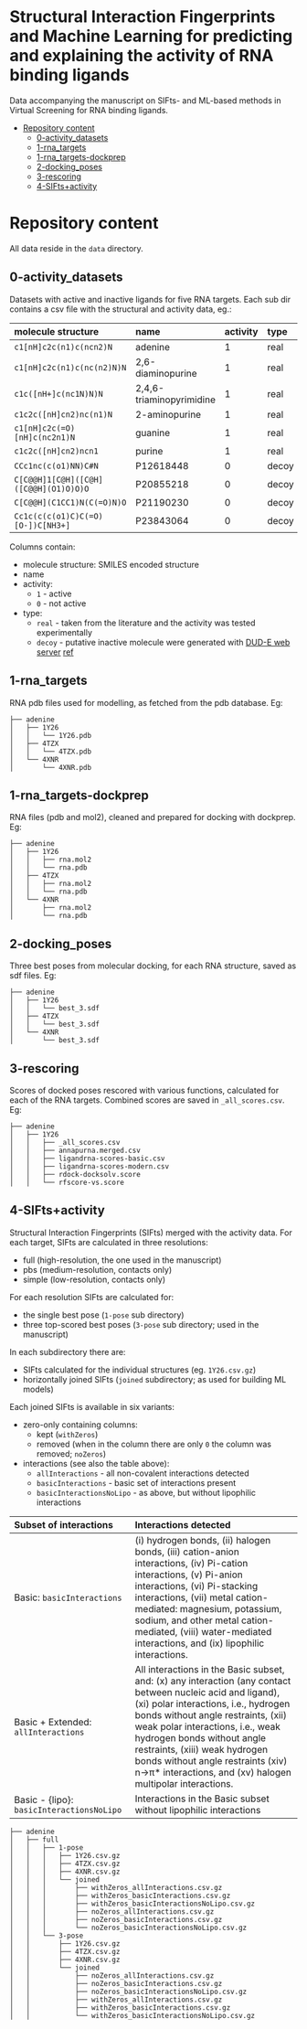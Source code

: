 Structural Interaction Fingerprints and Machine Learning for predicting and explaining the activity of RNA binding ligands <!-- omit in toc -->
=============

Data accompanying the manuscript on SIFts- and ML-based methods in Virtual Screening for RNA binding ligands.

- [Repository content](#repository-content)
  - [0-activity_datasets](#0-activity_datasets)
  - [1-rna_targets](#1-rna_targets)
  - [1-rna_targets-dockprep](#1-rna_targets-dockprep)
  - [2-docking_poses](#2-docking_poses)
  - [3-rescoring](#3-rescoring)
  - [4-SIFts+activity](#4-siftsactivity)

# Repository content

All data reside in the `data` directory.

## 0-activity_datasets

Datasets with active and inactive ligands for five RNA targets. Each sub dir contains a csv file with the structural and activity data, eg.:

| molecule structure                  | name                     | activity | type  |
| :---------------------------------- | :----------------------- | :------- | :---- |
| `c1[nH]c2c(n1)c(ncn2)N              ` | adenine                  | 1        | real  |
| `c1[nH]c2c(n1)c(nc(n2)N)N           ` | 2,6-diaminopurine        | 1        | real  |
| `c1c([nH+]c(nc1N)N)N                ` | 2,4,6-triaminopyrimidine | 1        | real  |
| `c1c2c([nH]cn2)nc(n1)N              ` | 2-aminopurine            | 1        | real  |
| `c1[nH]c2c(=O)[nH]c(nc2n1)N         ` | guanine                  | 1        | real  |
| `c1c2c([nH]cn2)ncn1                 ` | purine                   | 1        | real  |
| `CCc1nc(c(o1)NN)C#N                 ` | P12618448                | 0        | decoy |
| `C[C@@H]1[C@H]([C@H]([C@@H](O1)O)O)O` | P20855218                | 0        | decoy |
| `C[C@@H](C1CC1)N(C(=O)N)O           ` | P21190230                | 0        | decoy |
| `Cc1c(c(c(o1)C)C(=O)[O-])C[NH3+]    ` | P23843064                | 0        | decoy |


Columns contain:
- molecule structure: SMILES encoded structure
- name
- activity:
  - `1` - active
  - `0` - not active
- type:
  - `real` - taken from the literature and the activity was tested experimentally
  - `decoy` - putative inactive molecule were generated with [DUD-E web server](http://dude.docking.org/) [ref](https://pubs.acs.org/doi/full/10.1021/jm300687e)


## 1-rna_targets

RNA pdb files used for modelling, as fetched from the pdb database. Eg:

```
├── adenine
│   ├── 1Y26
│   │   └── 1Y26.pdb
│   ├── 4TZX
│   │   └── 4TZX.pdb
│   └── 4XNR
│       └── 4XNR.pdb
```

## 1-rna_targets-dockprep

RNA files (pdb and mol2), cleaned and prepared for docking with dockprep. Eg:

```
├── adenine
│   ├── 1Y26
│   │   ├── rna.mol2
│   │   └── rna.pdb
│   ├── 4TZX
│   │   ├── rna.mol2
│   │   └── rna.pdb
│   └── 4XNR
│       ├── rna.mol2
│       └── rna.pdb
```

## 2-docking_poses

Three best poses from molecular docking, for each RNA structure, saved as sdf files. Eg:

```
├── adenine
│   ├── 1Y26
│   │   └── best_3.sdf
│   ├── 4TZX
│   │   └── best_3.sdf
│   └── 4XNR
│       └── best_3.sdf
```

## 3-rescoring

Scores of docked poses rescored with various functions, calculated for each of the RNA targets. Combined scores are saved in `_all_scores.csv`. Eg:

```
├── adenine
│   ├── 1Y26
│   │   ├── _all_scores.csv
│   │   ├── annapurna.merged.csv
│   │   ├── ligandrna-scores-basic.csv
│   │   ├── ligandrna-scores-modern.csv
│   │   ├── rdock-docksolv.score
│   │   └── rfscore-vs.score
```

## 4-SIFts+activity

Structural Interaction Fingerprints (SIFts) merged with the activity data. For each target, SIFts are calculated in three resolutions:
- full (high-resolution, the one used in the manuscript)
- pbs (medium-resolution, contacts only)
- simple (low-resolution, contacts only)

For each resolution SIFts are calculated for:
- the single best pose (`1-pose` sub directory)
- three top-scored best poses (`3-pose` sub directory; used in the manuscript)

In each subdirectory there are:
- SIFts calculated for the individual structures (eg. `1Y26.csv.gz`)
- horizontally joined SIFts (`joined` subdirectory; as used for building ML models)

Each joined SIFts is available in six variants:
- zero-only containing columns:
  - kept (`withZeros`)
  - removed (when in the column there are only `0` the column was removed; `noZeros`)
- interactions (see also the table above):
  - `allInteractions` - all non-covalent interactions detected
  - `basicInteractions` - basic set of interactions present
  - `basicInteractionsNoLipo` - as above, but without lipophilic interactions



| Subset of interactions                     | Interactions detected                                                                                                                                                                                                                                                                                                                                                                           |
| :----------------------------------------- | :---------------------------------------------------------------------------------------------------------------------------------------------------------------------------------------------------------------------------------------------------------------------------------------------------------------------------------------------------------------------------------------------- |
| Basic: `basicInteractions`                | (i) hydrogen bonds, (ii) halogen bonds, (iii) cation-anion interactions, (iv) Pi-cation interactions, (v) Pi-anion interactions, (vi) Pi-stacking interactions, (vii) metal cation-mediated: magnesium, potassium, sodium, and other metal cation-mediated, (viii) water-mediated interactions, and (ix) lipophilic interactions.                                                               |
| Basic + Extended: `allInteractions`       | All interactions in the Basic subset, and: (x) any interaction (any contact between nucleic acid and ligand), (xi) polar interactions, i.e., hydrogen bonds without angle restraints, (xii) weak polar interactions, i.e., weak hydrogen bonds without angle restraints, (xiii) weak hydrogen bonds without angle restraints (xiv) n→π* interactions, and (xv) halogen multipolar interactions. |
| Basic - {lipo}: `basicInteractionsNoLipo` | Interactions in the Basic subset without lipophilic interactions                                                                                                                                                                                                                                                                                                                                |


```
├── adenine
│   ├── full
│   │   ├── 1-pose
│   │   │   ├── 1Y26.csv.gz
│   │   │   ├── 4TZX.csv.gz
│   │   │   ├── 4XNR.csv.gz
│   │   │   └── joined
│   │   │       ├── withZeros_allInteractions.csv.gz
│   │   │       ├── withZeros_basicInteractions.csv.gz
│   │   │       ├── withZeros_basicInteractionsNoLipo.csv.gz
│   │   │       ├── noZeros_allInteractions.csv.gz
│   │   │       ├── noZeros_basicInteractions.csv.gz
│   │   │       └── noZeros_basicInteractionsNoLipo.csv.gz
│   │   └── 3-pose
│   │       ├── 1Y26.csv.gz
│   │       ├── 4TZX.csv.gz
│   │       ├── 4XNR.csv.gz
│   │       └── joined
│   │           ├── noZeros_allInteractions.csv.gz
│   │           ├── noZeros_basicInteractions.csv.gz
│   │           ├── noZeros_basicInteractionsNoLipo.csv.gz
│   │           ├── withZeros_allInteractions.csv.gz
│   │           ├── withZeros_basicInteractions.csv.gz
│   │           └── withZeros_basicInteractionsNoLipo.csv.gz
```